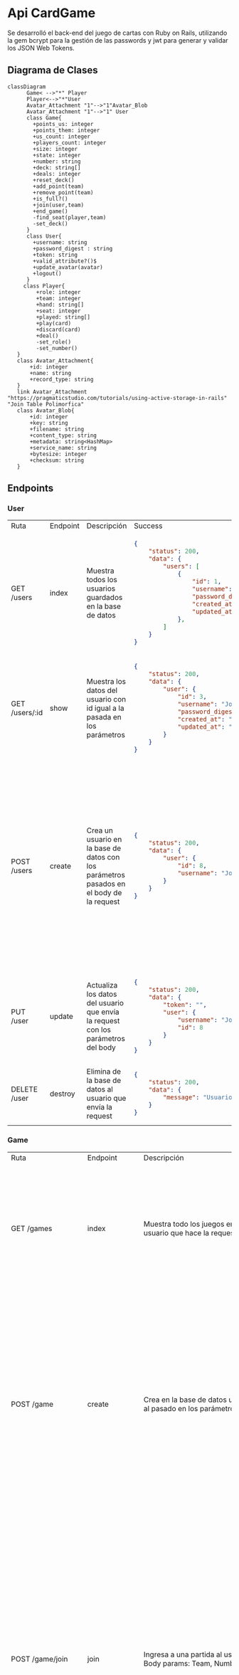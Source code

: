 # Api CardGame
Se desarrolló el back-end del juego de cartas con Ruby on Rails, utilizando la gem bcrypt para la gestión de las passwords y jwt para generar y validar los JSON Web Tokens.
## Diagrama de Clases
```mermaid
classDiagram
      Game< -->"*" Player
      Player<-->"*"User
	  Avatar_Attachment "1"-->"1"Avatar_Blob
	  Avatar_Attachment "1"-->"1" User
      class Game{
        +points_us: integer
		+points_them: integer
		+us_count: integer
		+players_count: integer
		+size: integer
		+state: integer
		+number: string
		+deck: string[]
		+deals: integer
		+reset_deck()
		+add_point(team)
		+remove_point(team)
		+is_full?()
		+join(user,team)
		+end_game()
		-find_seat(player,team)
		-set_deck()
      }
	  class User{
		+username: string
		+password_digest : string
		+token: string
		+valid_attribute?()$
		+update_avatar(avatar)
		+logout()
	  }
     class Player{
	     +role: integer
		 +team: integer
		 +hand: string[]
		 +seat: integer
		 +played: string[]
		 +play(card)
		 +discard(card)
		 +deal()
		 -set_role()
		 -set_number()		 
   }
   class Avatar_Attachment{
	   +id: integer
	   +name: string
	   +record_type: string
   }
   link Avatar_Attachment "https://pragmaticstudio.com/tutorials/using-active-storage-in-rails" "Join Table Polimorfica"
   class Avatar_Blob{
	   +id: integer
	   +key: string
	   +filename: string
	   +content_type: string
	   +metadata: string<HashMap>
	   +service_name: string
	   +bytesize: integer
	   +checksum: string
   }
```

## Endpoints
### User
<table>
<tr>
<td> Ruta </td> <td> Endpoint </td> <td> Descripción </td> <td> Success </td> <td> Error </td>
</tr>
<tr>
<td> GET /users </td> 
<td> index </td>  
<td> Muestra todos los usuarios guardados en la base de datos  </td> 	<td>

```json
{
    "status": 200,
    "data": {
        "users": [
            {
                "id": 1,
                "username": "John Doe",
                "password_digest": "$2a$12$1UmwWpYf/XwJ/Vs55DeB0eqEWFELaiJjDviaeq1pORJRnvtj7oSee",                
                "created_at": "2023-02-21T20:30:48.758Z",
                "updated_at": "2023-02-24T07:58:51.568Z"
            },            
        ]
    }
}		
```

</td> 
<td>-</td>
</tr>
<tr>
<td> GET /users/:id </td> 
<td> show </td> 
<td>Muestra los datos del usuario con id igual a la pasada en los parámetros</td> 
<td> 

```json
{
    "status": 200,
    "data": {
        "user": {
            "id": 3,
            "username": "John Doe",
            "password_digest": "$2a$12$wrF5twLOl12HB62.rE.jBO4ovfRpp28Au8TjnryXKmKPmPTCa6uEm",            
            "created_at": "2023-02-22T18:01:42.467Z",
            "updated_at": "2023-02-22T21:47:09.738Z"
        }
    }
}
```
</td> 
<td>

```json
{
    "status": 404,
    "data": {
        "message": "No se ha podido encontrar al usuario de id 3"
    }
}
```

</td>
</tr>
<tr>
<td> POST /users </td> 
<td> create </td> 
<td>  
Crea un usuario en la base de datos con los parámetros pasados en el body de la request
</td> 
<td>

```json
{
    "status": 200,
    "data": {
        "user": {
            "id": 8,
            "username": "John Doe",            
        }
    }
}
```
</td> 
<td>
Si el nombre de usuario ya existe en la BD:

```json
{
    "status": 400,
    "data": {
        "message": "Username Este nombre de usuario ya ha sido tomado"
    }
}
```
Si el nombre de usuario es muy corto:

```json
{
    "status": 400,
    "data": {
        "message": "Username El nombre es muy corto. Debe ser mayor a 3 caracteres"
    }
}
```
Si la contraseña es muy corta:

```json
{
    "status": 400,
    "data": {
        "message": "Password La contraseña es muy corta. Debe ser mayor a 8 caracteres"
    }
}
```
</td>
</tr>
<tr>
<td> PUT /user </td> 
<td> update </td> 
<td> Actualiza los datos del usuario que envía la request con los parámetros del body</td> 
<td>

```json
{
    "status": 200,
    "data": {
        "token": "",
        "user": {
            "username": "John Doe",
            "id": 8
        }
    }
}
```

</td> 
<td> 
Presenta los mismos mensajes de error de las validaciones en el endpoint create

```json
{
    "status": 400,
    "data": {
        "message": ""
    }
}
```
</td>
</tr>
<tr>
<td> DELETE /user </td> 
<td> destroy </td> 
<td>  Elimina de la base de datos al usuario que envía la request </td> 
<td>  

```json
{
    "status": 200,
    "data": {
        "message": "Usuario Eliminado con Exito"
    }
}
```

</td> 
<td> 

```json
{
	"status": 400, 
	"data": {
		"message": ""
	}
}
```

</td>
</tr>
</table>

### Game
<table>
<tr>
<td> Ruta </td> <td> Endpoint </td> <td> Descripción </td> <td> Success </td> <td> Error </td>
</tr>
<tr>
<td>GET /games  </td> 
<td> index </td> 
<td> Muestra todo los juegos en los que se encuentra el usuario que hace la request </td> 
<td> 

```json
{
    "status": 200,
    "data": {
        "games": [
            {
                "points_us": 0,
                "points_them": 0,
                "size": 2,
                "state": "started",
                "number": "JohnDoe#298",
                "created_at": "2023-02-22T18:03:00.217Z"
            },       
        ]
    }
}
```

 </td> 
<td> - </td>
</tr>
<tr>
<td> POST /game </td> 
<td> create </td> 
<td>  Crea en la base de datos un nuevo juego de tamaño igual al pasado en los parámetros del body</td> 
<td>

```json
{
    "status": 200,
    "data": {
        "game": {
            "points_us": 0,
            "points_them": 0,
            "players_count": 1,
            "size": 4,
            "state": "waiting",
            "number": "JohnDoe#36",
            "deals": 0,
            "created_at": "2023-02-25T02:31:21.464Z",
            "players": [
                {
                    "seat": 0,
                    "role": "admin",
                    "team": "us",
                    "played": [],
                    "user": {
                        "username": "elfran"
                    }
                }
            ]
        },
        "hand": []
    }
}
```
</td> 
<td>  

```json
{
	"status": 500, 
	"data": {
		"message": "Error at DataBase update"
	}
}
```
</td>
</tr>
<tr>
<td> POST /game/join</td> 
<td> join </td> 
<td> Ingresa a una partida al usuario que hace la request<br/>Body params: Team, Number </td> 
<td>  

```json
{
    "status": 200,
    "data": {
        "game": {
            "players_count": 2,
            "points_us": 0,
            "points_them": 0,
            "size": 4,
            "state": "waiting",
            "number": "JohnDoe#36",
            "deals": 0,
            "created_at": "2023-02-25T02:31:21.464Z",
            "players": [
                {
                    "role": "admin",
                    "team": "us",
                    "seat": 0,
                    "played": [],
                    "user": {
                        "username": "JohnDoe"
                    }
                },
                {
                    "role": "guest",
                    "team": "them",
                    "seat": 1,
                    "played": [],
                    "user": {
                        "username": "Richard Roe"
                    }
                }
            ]
        },
        "hand": []
    }
}
```

</td> 
<td>
Si el usuario ya se encuentra en la partida

```json
{
    "status": 400,
    "data": {
        "message": "El usuario ya se encuentra en la partida"
    }
}
```
Si el equipo deseado ya esta lleno

```json
{
    "status": 400,
    "data": {
        "message": "El equipo \"<nosotros | ellos>\" ya está lleno"
    }
}
```

Si el juego ya está lleno

```json
{
    "status": 400,
    "data": {
        "message": "El juego ya esta lleno"
    }
}
```
</td>
</tr>
<tr>
<td>POST /game/deal</td> 
<td> deal </td> 
<td> Mezcla el mazo y reparte 3 cartas a cada jugador <br/>Body params: GameNumber</td> 
<td> 

```json
{
    "status": 200,
    "data": {
        "game": {
            "state": "started",
            "deals": 1,
            "points_us": 0,
            "points_them": 0,
            "players_count": 2,
            "size": 2,
            "number": "JohnDoe#121",
            "created_at": "2023-02-25T13:19:49.032Z",
            "players": [
                {
                    "played": [],
                    "role": "admin",
                    "team": "us",
                    "seat": 0,
                    "user": {
                        "username": "JohnDoe"
                    }
                },
                {
                    "played": [],
                    "role": "guest",
                    "team": "them",
                    "seat": 1,
                    "user": {
                        "username": "RichardRoe"
                    }
                }
            ]
        },
        "hand": [
            "b6",
            "b11",
            "b7"
        ]
    }
}
```
</td> 
<td>  

```json
{
    "status": 400,
    "data": {
        "message": "No es su turno para repartir"
    }
}
```

```json
{
    "status": 400,
    "data": {
        "message": "La partida no ha empezado"
    }
}
```

```json
{
    "status": 400,
    "data": {
        "message": "La partida ya ha terminado"
    }
}
```
</td>
</tr>
<tr>
<td>POST /game/play</td> 
<td> play </td> 
<td> El usuario juega una carta de su mano<br/>Body params: carta, GameNumber </td> 
<td>  

```json
{
    "status": 200,
    "data": {
        "game": {
            "points_us": 0,
            "points_them": 0,
            "players_count": 2,
            "size": 2,
            "state": "started",
            "number": "JohnDoe#121",
            "deals": 1,
            "created_at": "2023-02-25T13:19:49.032Z",
            "players": [
                {
                    "role": "admin",
                    "team": "us",
                    "seat": 0,
                    "played": [
                        "b6"
                    ],
                    "user": {
                        "username": "JohnDoe"
                    }
                },
                {
                    "role": "guest",
                    "team": "them",
                    "seat": 1,
                    "played": [],
                    "user": {
                        "username": "RichardRoe"
                    }
                }
            ]
        },
        "hand": [
            "b11",
            "b7"
        ]
    }
}
```

</td> 
<td>  

```json
{
    "status": 400,
    "data": {
        "message": "Debes juar una carta que esté e tu mano"
    }
}
```
```json
{
    "status": 400,
    "data": {
        "message": "La partida no ha empezado"
    }
}
```

```json
{
    "status": 400,
    "data": {
        "message": "La partida ya ha terminado"
    }
}
```
</td>
</tr>
<tr>
<td> POST /game/discard </td> 
<td> discard </td> 
<td> El usuario descarta una carta de su mano<br/>Body params: carta, GameNumber  </td> 
<td>

```json
{
    "status": 200,
    "data": {
        "game": {
            "points_us": 0,
            "points_them": 0,
            "players_count": 2,
            "size": 2,
            "state": "started",
            "number": "JohnDoe#876",
            "deals": 0,
            "created_at": "2023-02-25T13:43:12.672Z",
            "players": [
                {
                    "role": "admin",
                    "team": "us",
                    "seat": 0,
                    "played": [
                        "empty"
                    ],
                    "user": {
                        "username": "JohnDoe"
                    }
                },
                {
                    "role": "guest",
                    "team": "them",
                    "seat": 1,
                    "played": [],
                    "user": {
                        "username": "RichardRoe"
                    }
                }
            ]
        },
        "hand": [
            "b7",
            "b11"
        ]
    }
}
```
</td> 
<td>  

```json
{
    "status": 400,
    "data": {
        "message": "No puede descartar una carta que no está en su mano"
    }
}
```

```json
{
    "status": 400,
    "data": {
        "message": "La partida no ha empezado"
    }
}
```

```json
{
    "status": 400,
    "data": {
        "message": "La partida ya ha terminado"
    }
}
```
</td>
</tr>
<tr>
<td> POST /game/add_point </td> 
<td> add_points </td> 
<td> Agrega un punto al equipo pasado como parámetro <br/>Body params: Equipo, GameNumber </td> 
<td> 

```json
{
    "status": 200,
    "data": {
        "game": {
            "state": "started",
            "points_us": 1,
            "points_them": 0,
            "players_count": 2,
            "size": 2,
            "number": "JohnDoe#876",
            "deals": 0,
            "created_at": "2023-02-25T13:43:12.672Z",
            "players": [
                {
                    "role": "admin",
                    "team": "us",
                    "seat": 0,
                    "played": [
                        "empty"
                    ],
                    "user": {
                        "username": "JohnDoe"
                    }
                },
                {
                    "role": "guest",
                    "team": "them",
                    "seat": 1,
                    "played": [],
                    "user": {
                        "username": "RichardRoe"
                    }
                }
            ]
        },
        "hand": [
            "b7",
            "b11"
        ]
    }
}
```
 </td> 
<td>
 
```json
{
    "status": "forbbiden",
    "data": {
        "message": "Debes ser admin para añadir puntos"
    }
}
```

```json
{
    "status": 400,
    "data": {
        "message": "La partida debe estar en curso para poder añadir puntos"
    }
}
```

</td>
</tr>
<tr>
<td> POST /game/remove_point </td> 
<td> remove_points </td> 
<td>  Resta un punto al equipo pasado como parámetro<br/>Body params: Equipo, GameNumber</td> 
<td>  

```json
{
    "status": 200,
    "data": {
        "game": {
            "state": "started",
            "points_us": 0,
            "points_them": 0,
            "players_count": 2,
            "size": 2,
            "number": "JohnDoe#876",
            "deals": 0,
            "created_at": "2023-02-25T13:43:12.672Z",
            "players": [
                {
                    "role": "admin",
                    "team": "us",
                    "seat": 0,
                    "played": [
                        "empty"
                    ],
                    "user": {
                        "username": "JohnDoe"
                    }
                },
                {
                    "role": "guest",
                    "team": "them",
                    "seat": 1,
                    "played": [],
                    "user": {
                        "username": "RichardRoe"
                    }
                }
            ]
        },
        "hand": [
            "b7",
            "b11"
        ]
    }
}
```
</td> 
<td> 

```json
{
    "status": 400,
    "data": {
        "message": "No se pueden quitar más puntos"
    }
}
```
```json
{
    "status": "forbbiden",
    "data": {
        "message": "Debes ser admin para añadir puntos"
    }
}
```
```json
{
    "status": 400,
    "data": {
        "message": "La partida debe estar en curso para poder añadir puntos"
    }
}
```
</td>
</tr>
<tr>
<td>  GET /game/status </td> 
<td> status </td> 
<td> Muestra los datos de la partida<br/>Body params: GameNumber </td> 
<td> 

```json
{
    "status": 200,
    "data": {
        "game": {
            "points_us": 0,
            "points_them": 0,
            "players_count": 2,
            "size": 2,
            "state": "started",
            "number": "JohnDoe#876",
            "deals": 0,
            "created_at": "2023-02-25T13:43:12.672Z",
            "players": [
                {
                    "role": "admin",
                    "team": "us",
                    "seat": 0,
                    "played": [
                        "empty"
                    ],
                    "user": {
                        "username": "JohnDoe"
                    }
                },
                {
                    "role": "guest",
                    "team": "them",
                    "seat": 1,
                    "played": [],
                    "user": {
                        "username": "RichardRoe"
                    }
                }
            ]
        },
        "hand": [
            "b7",
            "b11"
        ]
    }
}
```
</td> 
<td> 

```json
{
    "status": 400,
    "data": {
        "message": "No se ha encontrado el juego"
    }
}
```
</td>
</tr>
<tr>
<td>  POST /game/end</td> 
<td> end_game </td> 
<td>  

```json
{
    "status": 200,
    "data": {
        "game": {
            "state": "finished",
            "points_us": 0,
            "points_them": 0,
            "players_count": 2,
            "size": 2,
            "number": "JohnDoe#876",
            "deals": 0,
            "created_at": "2023-02-25T13:43:12.672Z",
            "players": [
                {
                    "role": "admin",
                    "team": "us",
                    "seat": 0,
                    "played": [
                        "empty"
                    ],
                    "user": {
                        "username": "JohnDoe"
                    }
                },
                {
                    "role": "guest",
                    "team": "them",
                    "seat": 1,
                    "played": [],
                    "user": {
                        "username": "RichardRoe"
                    }
                }
            ]
        },
        "hand": [
            "b7",
            "b11"
        ]
    }
}
```
</td> 
<td>  

```json
{
    "status": "forbbiden",
    "data": {
        "message": "Debes ser admin para terminar la partida"
    }
}
```
```json
{
    "status": 400,
    "data": {
        "message": "La partida debe estar en curso para poder terminar"
    }
}
```
</td>
</tr>
